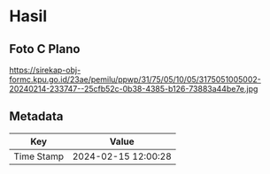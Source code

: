 # Hasil

## Foto C Plano

https://sirekap-obj-formc.kpu.go.id/23ae/pemilu/ppwp/31/75/05/10/05/3175051005002-20240214-233747--25cfb52c-0b38-4385-b126-73883a44be7e.jpg


## Metadata

| Key        | Value               |
| ---------- | ------------------- |
| Time Stamp | 2024-02-15 12:00:28 |



